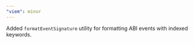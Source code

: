 ```yaml
---
"viem": minor
---
```


Added `formatEventSignature` utility for formatting ABI events with indexed keywords.
